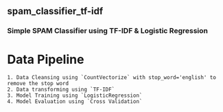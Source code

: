 ## spam_classifier_tf-idf
### Simple SPAM Classifier using TF-IDF &amp; Logistic Regression

# Data Pipeline
```
1. Data Cleansing using `CountVectorize` with stop_word='english' to remove the stop word
2. Data transforming using `TF-IDF`
3. Model Training using `LogisticRegression`
4. Model Evaluation using `Cross Validation`
```
